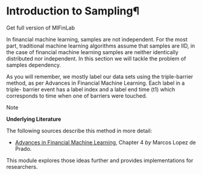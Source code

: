   

# Introduction to Sampling¶

Get full version of MlFinLab

  

In financial machine learning, samples are not independent. For the most part,
traditional machine learning algorithms assume that samples are IID, in the
case of financial machine learning samples are neither identically distributed
nor independent. In this section we will tackle the problem of samples
dependency.

As you will remember, we mostly label our data sets using the triple-barrier
method, as per Advances in Financial Machine Learning. Each label in a triple-
barrier event has a label index and a label end time (t1) which corresponds to
time when one of barriers were touched.

Note

**Underlying Literature**

The following sources describe this method in more detail:

  * [Advances in Financial Machine Learning](https://www.wiley.com/en-us/Advances+in+Financial+Machine+Learning-p-9781119482086), Chapter 4 _by_ Marcos Lopez de Prado.

This module explores those ideas further and provides implementations for
researchers.

